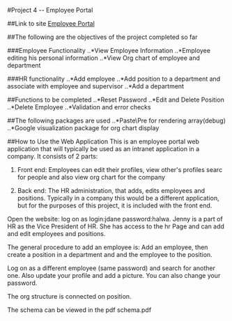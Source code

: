 #Project 4 -- Employee Portal

##Link to site
[Employee Portal](shriak-p4.gopagoda.com)

##The following are the objectives of the project completed so far

###Employee Functionality
..*View Employee Information
..*Employee editing his personal information
..*View Org chart of employee and department

###HR functionality
..*Add employee
..*Add position to a department and associate with employee and supervisor
..*Add a department

##Functions to be completed
..*Reset Password
..*Edit and Delete Position
..*Delete Employee
..*Validation and error checks

##The following packages are used
..*Paste\Pre for rendering array(debug)
..*Google visualization package for org chart display

##How to Use the Web Application
This is an employee portal web application that will typically be used as an intranet application in a company. It consists of 2 parts:
1. Front end: Employees can edit their profiles, view other's profiles searc for people and also view org chart for the company

2. Back end: The HR administration, that adds, edits employees and positions. Typically in a company this would be a different application, but for the purposes of this project, it is included with the front end.

Open the website:
log on as login:jdane password:halwa. Jenny is a part of HR as the Vice President of HR. She has access to the hr Page and can add and edit employees and positions.

The general procedure to add an employee is:
Add an employee, then create a position in a department and and the employee to the position.

Log on as a different employee (same password) and search for another one. Also update your profile and add a picture. You can also change your password.

The org structure is connected on position.


The schema can be viewed in the pdf schema.pdf